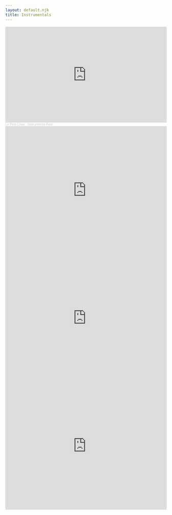 ```yaml
---
layout: default.njk
title: Instrumentals
---
```

<iframe width="100%" height="300" scrolling="no" frameborder="no" allow="autoplay" src="https://w.soundcloud.com/player/?url=https%3A//api.soundcloud.com/playlists/1282697743&color=%23ff5500&auto_play=false&hide_related=false&show_comments=true&show_user=true&show_reposts=false&show_teaser=true&visual=true"></iframe><div style="font-size: 10px; color: #cccccc;line-break: anywhere;word-break: normal;overflow: hidden;white-space: nowrap;text-overflow: ellipsis; font-family: Interstate,Lucida Grande,Lucida Sans Unicode,Lucida Sans,Garuda,Verdana,Tahoma,sans-serif;font-weight: 100;"><a href="https://soundcloud.com/le-petit-chou-1" title="Le Petit Chou" target="_blank" style="color: #cccccc; text-decoration: none;">Le Petit Chou</a> · <a href="https://soundcloud.com/le-petit-chou-1/sets/instrumental-reel" title="Instrumental Reel" target="_blank" style="color: #cccccc; text-decoration: none;">Instrumental Reel</a></div>

<iframe width="100%" height="400" src="https://www.youtube.com/embed/NloZibqvdB8" title="YouTube video player" frameborder="0" allow="accelerometer; autoplay; clipboard-write; encrypted-media; gyroscope; picture-in-picture" allowfullscreen></iframe>

<iframe width="100%" height="400" src="https://www.youtube.com/embed/vqcP-Y6aZyo" title="YouTube video player" frameborder="0" allow="accelerometer; autoplay; clipboard-write; encrypted-media; gyroscope; picture-in-picture" allowfullscreen></iframe>

<iframe width="100%" height="400" src="https://www.youtube.com/embed/8yO59R3o6i8" title="YouTube video player" frameborder="0" allow="accelerometer; autoplay; clipboard-write; encrypted-media; gyroscope; picture-in-picture" allowfullscreen></iframe>
